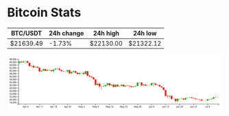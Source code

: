 # Bitcoin Stats

BTC/USDT|24h change|24h high|24h low|
|---|---|---|---|
|$21639.49|-1.73%|$22130.00|$21322.12|

<img src="./chart.svg">
